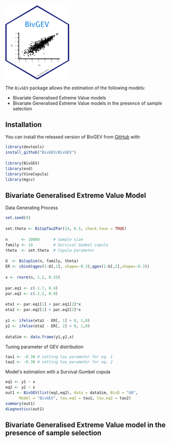 
<img src="https://github.com/BivGEV/BivGEV/blob/master/BivGEV_logo.png" width="200">

The `BivGEV` package allows the estimation of the following models:
- Bivariate Generalised Extreme Value models
- Bivariate Generalised Extreme Value models in the presence of sample selection

## Installation

You can install the released version of BivGEV from [GitHub](https://github.com/BivGEV/BivGEV) with:

``` r
library(devtools)
install_github("BivGEV/BivGEV")  

library(BivGEV)
library(evd)
library(VineCopula)
library(mgcv)
 ```
 
##  Bivariate Generalised Extreme Value Model 

Data Generating Process
 ``` r
set.seed(0)

set.theta <- BiCopTau2Par(14, 0.5, check.taus = TRUE)

n      <- 10000      # Sample size
family <- 14         # Survival Gumbel copula
theta  <- set.theta  # Copula parameter

U  <- BiCopSim(n, family, theta)
ER <- cbind(qgev(1-U[,1], shape=-0.3),qgev(1-U[,2],shape=-0.3))

x <- rnorm(n, 1.2, 0.25)

par.eq1 <- c(-1.7, 0.4)
par.eq2 <- c(-2.2, 0.8)

eta1 <- par.eq1[1] + par.eq1[2]*x 
eta2 <- par.eq2[1] + par.eq2[2]*x

y1 <- ifelse(eta1 - ER[, 1] > 0, 1,0) 
y2 <- ifelse(eta2 - ER[, 2] > 0, 1,0)

dataSim <- data.frame(y1,y2,x)
```

Tuning parameter of GEV distribution
 ``` r
tau1 <- -0.30 # setting tau parameter for eq. 1
tau2 <- -0.30 # setting tau parameter for eq. 2
```

Model's estimation with a Survival Gumbel copula
 ``` r
eq1 <- y1 ~ x 
eq2 <- y2 ~ x
out1 <- BivGEV(list(eq1,eq2), data = dataSim, BivD = "G0", 
       Model = "BivGEV", tau.eq1 = tau1, tau.eq2 = tau2)     
summary(out1)
diagnostics(out1)
```


##  Bivariate Generalised Extreme Value model in the presence of sample selection


